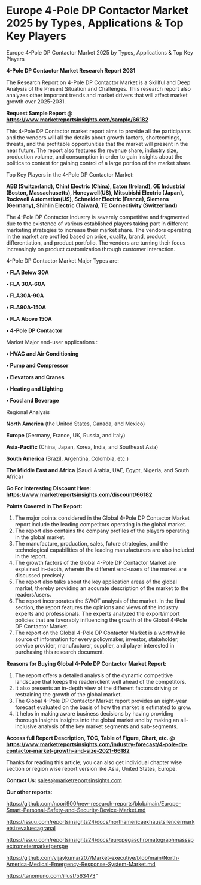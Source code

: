 # Europe 4-Pole DP Contactor Market 2025 by Types, Applications & Top Key Players
Europe 4-Pole DP Contactor Market 2025 by Types, Applications & Top Key Players

<strong>4-Pole DP Contactor Market Research Report 2031</strong>

The Research Report on 4-Pole DP Contactor Market is a Skillful and Deep Analysis of the Present Situation and Challenges. This research report also analyzes other important trends and market drivers that will affect market growth over 2025-2031.

<strong>Request Sample Report @ <a href=https://www.marketreportsinsights.com/sample/66182>https://www.marketreportsinsights.com/sample/66182</a></strong>

This 4-Pole DP Contactor market report aims to provide all the participants and the vendors will all the details about growth factors, shortcomings, threats, and the profitable opportunities that the market will present in the near future. The report also features the revenue share, industry size, production volume, and consumption in order to gain insights about the politics to contest for gaining control of a large portion of the market share.

Top Key Players in the 4-Pole DP Contactor Market:

<strong>ABB (Switzerland), Chint Electric (China), Eaton (Ireland), GE Industrial (Boston, Massachusetts), Honeywell(US), Mitsubishi Electric (Japan), Rockwell Automation(US), Schneider Electric (France), Siemens (Germany), Shihlin Electric (Taiwan), TE Connectivity (Switzerland)</strong>

The 4-Pole DP Contactor Industry is severely competitive and fragmented due to the existence of various established players taking part in different marketing strategies to increase their market share. The vendors operating in the market are profiled based on price, quality, brand, product differentiation, and product portfolio. The vendors are turning their focus increasingly on product customization through customer interaction.

4-Pole DP Contactor Market Major Types are:

<strong>• FLA Below 30A

• FLA 30A-60A

• FLA30A-90A

• FLA90A-150A

• FLA Above 150A

• 4-Pole DP Contactor</strong>

Market Major end-user applications :

<strong>• HVAC and Air Conditioning

• Pump and Compressor

• Elevators and Cranes

• Heating and Lighting

• Food and Beverage</strong>

Regional Analysis

</u><strong><b>North America</b></strong> (the United States, Canada, and Mexico)

<strong><b>Europe </b></strong>(Germany, France, UK, Russia, and Italy)

<strong><b>Asia-Pacific</b></strong> (China, Japan, Korea, India, and Southeast Asia)

<strong><b>South America</b></strong> (Brazil, Argentina, Colombia, etc.)

<strong><b>The Middle East and Africa</b></strong> (Saudi Arabia, UAE, Egypt, Nigeria, and South Africa)

<strong>Go For Interesting Discount Here: <a href=https://www.marketreportsinsights.com/discount/66182>https://www.marketreportsinsights.com/discount/66182</a></strong>

<strong>Points Covered in The Report:</strong>
<ol>
  <li>The major points considered in the Global 4-Pole DP Contactor Market report include the leading competitors operating in the global market.</li>
  <li>The report also contains the company profiles of the players operating in the global market.</li>
  <li>The manufacture, production, sales, future strategies, and the technological capabilities of the leading manufacturers are also included in the report.</li>
  <li>The growth factors of the Global 4-Pole DP Contactor Market are explained in-depth, wherein the different end-users of the market are discussed precisely.</li>
  <li>The report also talks about the key application areas of the global market, thereby providing an accurate description of the market to the readers/users.</li>
  <li>The report incorporates the SWOT analysis of the market. In the final section, the report features the opinions and views of the industry experts and professionals. The experts analyzed the export/import policies that are favorably influencing the growth of the Global 4-Pole DP Contactor Market.</li>
  <li>The report on the Global 4-Pole DP Contactor Market is a worthwhile source of information for every policymaker, investor, stakeholder, service provider, manufacturer, supplier, and player interested in purchasing this research document.</li>
</ol>
<strong>Reasons for Buying Global 4-Pole DP Contactor Market Report:</strong>

<ol>
  <li>The report offers a detailed analysis of the dynamic competitive landscape that keeps the reader/client well ahead of the competitors.</li>
  <li>It also presents an in-depth view of the different factors driving or restraining the growth of the global market.</li>
  <li>The Global 4-Pole DP Contactor Market report provides an eight-year forecast evaluated on the basis of how the market is estimated to grow.</li>
  <li>It helps in making aware business decisions by having providing thorough insights insights into the global market and by making an all-inclusive analysis of the key market segments and sub-segments.</li>
</ol>
<strong>Access full Report Description, TOC, Table of Figure, Chart, etc. @ <a href=https://www.marketreportsinsights.com/industry-forecast/4-pole-dp-contactor-market-growth-and-size-2021-66182>https://www.marketreportsinsights.com/industry-forecast/4-pole-dp-contactor-market-growth-and-size-2021-66182</a></strong>


Thanks for reading this article; you can also get individual chapter wise section or region wise report version like Asia, United States, Europe.

<strong>Contact Us:</strong>
sales@marketreportsinsights.com

<strong>Our other reports:</strong>

<a href=https://github.com/noori900/new-research-reports/blob/main/Europe-Smart-Personal-Safety-and-Security-Device-Market.md>https://github.com/noori900/new-research-reports/blob/main/Europe-Smart-Personal-Safety-and-Security-Device-Market.md</a>

<a href=https://issuu.com/reportsinsights24/docs/northamericaexhaustsilencermarketsizevaluecagranal>https://issuu.com/reportsinsights24/docs/northamericaexhaustsilencermarketsizevaluecagranal</a>

<a href=https://issuu.com/reportsinsights24/docs/europegaschromatographmassspectrometermarketperspe>https://issuu.com/reportsinsights24/docs/europegaschromatographmassspectrometermarketperspe</a>

<a href=https://github.com/vijaykumar207/Market-executive/blob/main/North-America-Medical-Emergency-Response-System-Market.md>https://github.com/vijaykumar207/Market-executive/blob/main/North-America-Medical-Emergency-Response-System-Market.md</a>

<a href=https://tanomuno.com/illust/563473>https://tanomuno.com/illust/563473</a>"
